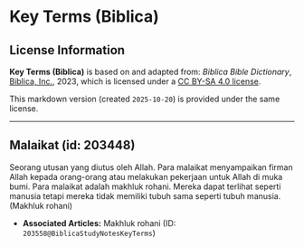 # Key Terms (Biblica)

## License Information

**Key Terms (Biblica)** is based on and adapted from: _Biblica Bible Dictionary_, [Biblica, Inc.](https://www.biblica.com/), 2023, which is licensed under a [CC BY-SA 4.0 license](https://creativecommons.org/licenses/by-sa/4.0/legalcode.en).

This markdown version (created `2025-10-20`) is provided under the same license.



--------------------------------

## Malaikat (id: 203448)

Seorang utusan yang diutus oleh Allah. Para malaikat menyampaikan firman Allah kepada orang\-orang atau melakukan pekerjaan untuk Allah di muka bumi. Para malaikat adalah makhluk rohani. Mereka dapat terlihat seperti manusia tetapi mereka tidak memiliki tubuh sama seperti tubuh manusia. (Makhluk rohani)

* **Associated Articles:** Makhluk rohani (ID: `203558@BiblicaStudyNotesKeyTerms`)

